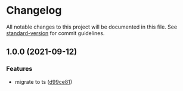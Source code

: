 # Changelog

All notable changes to this project will be documented in this file. See [standard-version](https://github.com/conventional-changelog/standard-version) for commit guidelines.

## 1.0.0 (2021-09-12)


### Features

* migrate to ts ([d99ce81](https://github.com/ambar/rx-hotkey/commit/d99ce81536beced0fd53b8acdffceede52e2344b))
